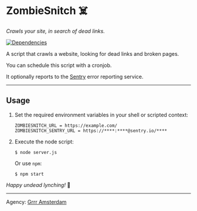 # ZombieSnitch ☠️

_Crawls your site, in search of dead links._

[![Dependencies](https://david-dm.org/grrr-amsterdam/schoolwijzer-dead-link-checker.svg)](https://david-dm.org/grrr-amsterdam/schoolwijzer-dead-link-checker)



A script that crawls a website, looking for dead links and broken pages.

You can schedule this script with a cronjob.

It optionally reports to the [Sentry](https://sentry.io) error reporting service.



____________________

## Usage

1. Set the required environment variables in your shell or scripted context:

   ```
   ZOMBIESNITCH_URL = https://example.com/
   ZOMBIESNITCH_SENTRY_URL = https://****:****@sentry.io/****
   ```

2. Execute the node script:

   ```
   $ node server.js
   ```

   Or use `npm`:

   ```
   $ npm start
   ```



_Happy undead lynching!_ 💫

____________________

Agency: [Grrr Amsterdam](https://grrr.nl)